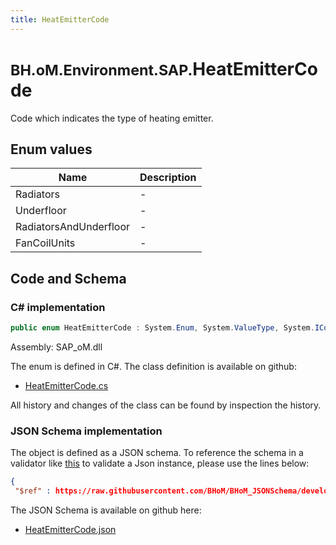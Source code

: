 ```yaml
---
title: HeatEmitterCode
---
```


# <small>BH.oM.Environment.SAP.</small>**HeatEmitterCode**

Code which indicates the type of heating emitter.

## Enum values

| Name            | Description                                                    |
|-----------------|----------------------------------------------------------------|
| Radiators |  -  |
| Underfloor |  -  |
| RadiatorsAndUnderfloor |  -  |
| FanCoilUnits |  -  |


## Code and Schema

### C# implementation

``` C# title="C#"
public enum HeatEmitterCode : System.Enum, System.ValueType, System.IComparable, System.ISpanFormattable, System.IFormattable, System.IConvertible
```

Assembly: SAP_oM.dll

The enum is defined in C#. The class definition is available on github:

- [HeatEmitterCode.cs](https://github.com/BHoM/SAP_Toolkit/blob/develop/SAP_oM/Enums\HeatEmitterCode.cs)

All history and changes of the class can be found by inspection the history.
### JSON Schema implementation

The object is defined as a JSON schema. To reference the schema in a validator like [this](https://www.jsonschemavalidator.net/) to validate a Json instance, please use the lines below:

``` json title="JSON Schema"
{
 "$ref" : https://raw.githubusercontent.com/BHoM/BHoM_JSONSchema/develop/SAP_oM/SAP/HeatEmitterCode.json}
```

The JSON Schema is available on github here:

- [HeatEmitterCode.json](https://github.com/BHoM/BHoM_JSONSchema/blob/develop/SAP_oM/SAP/HeatEmitterCode.json)
